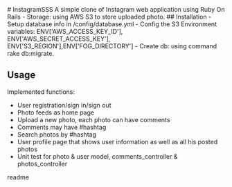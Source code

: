 <snippet>
  <content>
# InstagramSSS
A simple clone of Instagram web application using Ruby On Rails
- Storage: using AWS S3 to store uploaded photo.
## Installation
- Setup database info in /config/database.yml
- Config the S3 Environment variables: ENV['AWS_ACCESS_KEY_ID'], ENV['AWS_SECRET_ACCESS_KEY'], ENV['S3_REGION'],ENV['FOG_DIRECTORY']
- Create db: using command rake db:migrate.

## Usage
Implemented functions:
+ User registration/sign in/sign out
+ Photo feeds as home page
+ Upload a new photo, each photo can have comments
+ Comments may have #hashtag
+ Search photos by #hashtag
+ User profile page that shows user information as well as all his posted photos
+ Unit test for photo & user model, comments_controller & photos_controller
</content>
  <tabTrigger>readme</tabTrigger>
</snippet>
